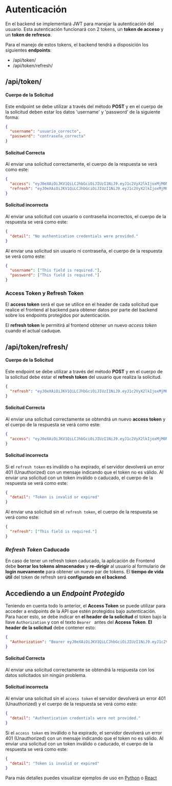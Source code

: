 # Autenticación

En el backend se implementará JWT para manejar la autenticación del usuario. Esta autenticación funcionará con 2 tokens, un **token de acceso** y un **token de refresco**.

Para el manejo de estos tokens, el backend tendrá a disposición los siguientes **endpoints**:

- /api/token/
- /api/token/refresh/

## /api/token/

#### Cuerpo de la Solicitud

Este endpoint se debe utilizar a través del método **POST** y en el cuerpo de la solicitud deben estar los datos 'username' y 'password' de la siguiente forma:

```json
{
  "username": "usuario_correcto",
  "password": "contraseña_correcta"
}
```

#### Solicitud Correcta

Al enviar una solicitud correctamente, el cuerpo de la respuesta se verá como este:

```json
{
  "access": "eyJ0eXAiOiJKV1QiLCJhbGciOiJIUzI1NiJ9.eyJ1c2VyX2lkIjoxMjM0NTY3ODkwLCJ1c2VyX3R5cGUiOiJ1c2VyIiwicm9sZSI6InVzZXIiLCJleHBpcmVkX3N0YWdlX2lkIjoxMjM0NTY3ODkwfQ.3gHkJnlD8U5Xg0of2h_mV7XfiRtOqPSkLNY-XpF53gs",
  "refresh": "eyJ0eXAiOiJKV1QiLCJhbGciOiJIUzI1NiJ9.eyJ1c2VyX2lkIjoxMjM0NTY3ODkwLCJ1c2VyX3R5cGUiOiJ1c2VyIiwicm9sZSI6InVzZXIiLCJleHBpcmVkX3N0YWdlX2lkIjoxMjM0NTY3ODkwfQ.K_UvXU0qW31YocTx9c_bSg0WMLuk7yBf5Fq9KT9Xx1c"
}
```

#### Solicitud incorrecta

Al enviar una solicitud con usuario o contraseña incorrectos, el cuerpo de la respuesta se verá como este:

```json
{
  "detail": "No authentication credentials were provided."
}
```

Al enviar una solicitud sin usuario ni contraseña, el cuerpo de la respuesta se verá como este:

```json
{
  "username": ["This field is required."],
  "password": ["This field is required."]
}
```

### Access Token y Refresh Token

El **access token** será el que se utilice en el header de cada solicitud que realice el frontend al backend para obtener datos por parte del backend sobre los endpoints protegidos por autenticación.

El **refresh token** le permitirá al frontend obtener un nuevo _access token_ cuando el actual caduque.

## /api/token/refresh/

#### Cuerpo de la Solicitud

Este endpoint se debe utilizar a través del método **POST** y en el cuerpo de la solicitud debe estar el **refresh token** del usuario que realiza la solicitud.

```json
{
  "refresh": "eyJ0eXAiOiJKV1QiLCJhbGciOiJIUzI1NiJ9.eyJ1c2VyX2lkIjoxMjM0NTY3ODkwLCJ1c2VyX3R5cGUiOiJ1c2VyIiwicm9sZSI6InVzZXIiLCJleHBpcmVkX3N0YWdlX2lkIjoxMjM0NTY3ODkwfQ.K_UvXU0qW31YocTx9c_bSg0WMLuk7yBf5Fq9KT9Xx1c"
}
```

#### Solicitud Correcta

Al enviar una solicitud correctamente se obtendrá un nuevo **access token** y el cuerpo de la respuesta se verá como este:

```json
{
  "access": "eyJ0eXAiOiJKV1QiLCJhbGciOiJIUzI1NiJ9.eyJ1c2VyX2lkIjoxMjM0NTY3ODkwLCJ1c2VyX3R5cGUiOiJ1c2VyIiwicm9sZSI6InVzZXIiLCJleHBpcmVkX3N0YWdlX2lkIjoxMjM0NTY3ODkwfQ.3gHkJnlD8U5Xg0of2h_mV7XfiRtOqPSkLNY-XpF53gs"
}
```

#### Solicitud incorrecta

Si el `refresh token` es inválido o ha expirado, el servidor devolverá un error 401 (Unauthorized) con un mensaje indicando que el token no es válido. Al enviar una solicitud con un token inválido o caducado, el cuerpo de la respuesta se verá como este:

```json
{
  "detail": "Token is invalid or expired"
}
```

Al enviar una solicitud sin el `refresh token`, el cuerpo de la respuesta se verá como este:

```json
{
  "refresh": ["This field is required."]
}
```

### _Refresh Token_ Caducado

En caso de tener un refresh token caducado, la aplicación de Frontend debe **borrar los tokens almacenados** y **re-dirigir** al usuario al formulario de **login nuevamente** para obtener un nuevo par de tokens. El **tiempo de vida útil** del token de refresh será **configurado en el backend**.

## Accediendo a un _Endpoint Protegido_

Teniendo en cuenta todo lo anterior, el **Access Token** se puede utilizar para acceder a endpoints de la API que estén protegidos bajo autenticación. Para hacer esto, se debe indicar en **el header de la solicitud** el token bajo la llave `Authorization` y con el texto `Bearer ` antes del **Access Token**. **El header de la solicitud** debe contener esto:

```json
{
  "Authorization": "Bearer eyJ0eXAiOiJKV1QiLCJhbGciOiJIUzI1NiJ9.eyJ1c2VyX2lkIjoxMjM0NTY3ODkwLCJ1c2VyX3R5cGUiOiJ1c2VyIiwicm9sZSI6InVzZXIiLCJleHBpcmVkX3N0YWdlX2lkIjoxMjM0NTY3ODkwfQ.3gHkJnlD8U5Xg0of2h_mV7XfiRtOqPSkLNY-XpF53gs"
}
```

#### Solicitud Correcta

Al enviar una solicitud correctamente se obtendrá la respuesta con los datos solicitados sin ningún problema.

#### Solicitud incorrecta

Al enviar una solicitud sin el `access token` el servidor devolverá un error 401 (Unauthorized) y el cuerpo de la respuesta se verá como este:

```json
{
  "detail": "Authentication credentials were not provided."
}
```

Si el `access token` es inválido o ha expirado, el servidor devolverá un error 401 (Unauthorized) con un mensaje indicando que el token no es válido. Al enviar una solicitud con un token inválido o caducado, el cuerpo de la respuesta se verá como este:

```json
{
  "detail": "Token is invalid or expired"
}
```

Para más detalles puedes visualizar ejemplos de uso en [Python](EjemploPython.md) o [React](EjemploReact.md)
